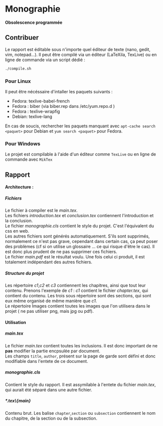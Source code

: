 Monographie
===========

**Obsolescence programmée**

Contribuer
----------

Le rapport est éditable sous n'importe quel éditeur de texte (nano, gedit, vim, notepad...).
Il peut être compilé via un éditeur (LaTeXila, TexLive) ou en ligne de commande via un script dédié :

```BASH
./compile.sh
```

### Pour Linux
Il peut être nécéssaire d'intaller les paquets suivants :

* Fedora: texlive-babel-french
* Fedora : biber (via biber.rep dans /etc/yum.repo.d )
* Fedora : texlive-wrapfig
* Debian: texlive-lang

En cas de soucis, rechercher les paquets manquant avec `apt-cache search <paquet>` pour Debian et `yum search <paquet>` pour Fedora.

### Pour Windows
Le projet est compilable à l'aide d'un éditeur comme `TexLive` ou en ligne de commande avec `MikTex`

Rapport
-------

#### Architecture :
##### Fichiers 
Le fichier à compiler est le *main.tex*.    
Les fichiers *introduction.tex* et *conclusion.tex* contiennent l'introduction et la conclusion.    
Le fichier *monographie.cls* contient le style du projet. C'est l'équivalent du css en web.   
Les autres fichiers sont générés automatiquement. S'ils sont supprimés, normalement ce n'est pas grave, cependant dans certain cas, ça peut poser des problèmes (cf si on utilise un glossaire ... ce qui risque d'être le cas). Il est donc plus prudent de ne pas supprimer ces fichiers.   
Le fichier *main.pdf* est le résultat voulu. Une fois celui ci produit, il est totalement indépendant des autres fichiers.  

##### Structure du projet
Les répertoire *c1*,*c2* et *c3* contiennent les chapitres, ainsi que tout leur contenu. Prenons l'exemple de *c1* : 
*c1* contient le fichier *chapter.tex*, qui contient du contenu. Les trois sous répertoire sont des sections, qui sont eux même organisé de même manière que *c1*.    
Le répertoire Images contient toutes les images que l'on utilisera dans le projet ( ne pas utiliser png, mais jpg ou pdf). 
#### Utilisation
##### main.tex
Le fichier *main.tex* contient toutes les inclusions. Il est donc important de ne **pas** modifier la partie encpsulée par document.   
Les champs `title`, `author`, présent sur la page de garde sont défini et donc modifiable dans l'entete de ce document.   

##### monographie.cls
Contient le style du rapport. Il est assymilable à l'entete du fichier *main.tex*, qui aurait été séparé dans une autre fichier. 

##### \*.tex\\{main}
Contenu brut. Les balise `chapter`,`section` ou `subsection` contiennent le nom du chapitre, de la section ou de la subsection. 
